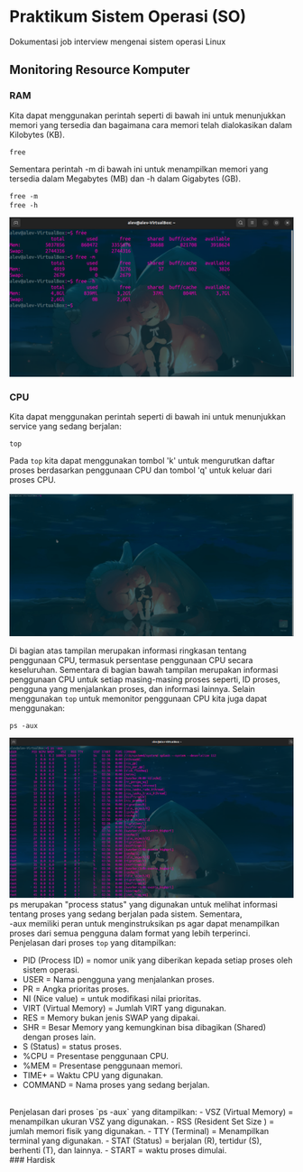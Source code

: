 # Praktikum Sistem Operasi (SO)
Dokumentasi job interview mengenai sistem operasi Linux
## Monitoring Resource Komputer
### RAM
Kita dapat menggunakan perintah seperti di bawah ini untuk menunjukkan memori yang tersedia dan bagaimana cara memori telah dialokasikan dalam Kilobytes (KB).
```
free
```
Sementara perintah -m di bawah ini untuk menampilkan memori yang tersedia dalam Megabytes (MB) dan  -h dalam Gigabytes (GB).
```
free -m
free -h
```
![alt text](https://github.com/nadqz/Praktikum-Sistem-Operasi-SO-/blob/main/dokumentasi/RAM.png)

### CPU
Kita dapat menggunakan perintah seperti di bawah ini untuk menunjukkan service yang sedang berjalan:
```
top
```
Pada `top` kita dapat menggunakan tombol 'k' untuk mengurutkan daftar proses berdasarkan penggunaan CPU dan tombol 'q' untuk keluar dari proses CPU. <br />
<br />
![til](https://github.com/nadqz/Praktikum-Sistem-Operasi-SO-/blob/main/dokumentasi/CPU.gif)

Di bagian atas tampilan merupakan informasi ringkasan tentang penggunaan CPU, termasuk persentase penggunaan CPU secara keseluruhan. Sementara di bagian bawah tampilan merupakan informasi penggunaan CPU untuk setiap masing-masing proses seperti, ID proses, pengguna yang menjalankan proses, dan informasi lainnya. Selain menggunakan `top` untuk memonitor penggunaan CPU kita juga dapat menggunakan:
```
ps -aux
```
![alt text](https://github.com/nadqz/Praktikum-Sistem-Operasi-SO-/blob/main/dokumentasi/px%20-aux.png)
ps merupakan "process status" yang digunakan untuk melihat informasi tentang proses yang sedang berjalan pada sistem. Sementara,<br />
-aux memiliki peran untuk menginstruksikan ps agar dapat menampilkan proses dari semua pengguna dalam format yang lebih terperinci.<br />
Penjelasan dari proses `top` yang ditampilkan:
- PID (Process ID) = nomor unik yang diberikan kepada setiap proses oleh sistem operasi.
- USER = Nama pengguna yang menjalankan proses.
- PR = Angka prioritas proses.
- NI (Nice value) = untuk modifikasi nilai prioritas.
- VIRT (Virtual Memory) = Jumlah VIRT yang digunakan.
- RES = Memory bukan jenis SWAP yang dipakai.
- SHR = Besar Memory yang kemungkinan bisa dibagikan (Shared) dengan proses lain.
- S (Status) = status proses.
- %CPU = Presentase penggunaan CPU.
- %MEM = Presentase penggunaan memori.
- TIME+ = Waktu CPU yang digunakan.
- COMMAND = Nama proses yang sedang berjalan.
 <br />
Penjelasan dari proses `ps -aux` yang ditampilkan:
- VSZ (Virtual Memory) = menampilkan ukuran VSZ yang digunakan.
- RSS (Resident Set Size ) = jumlah memori fisik yang digunakan.
- TTY (Terminal) = Menampilkan terminal yang digunakan.
- STAT (Status) = berjalan (R), tertidur (S), berhenti (T), dan lainnya.
- START = waktu proses dimulai.
 <br />
### Hardisk
